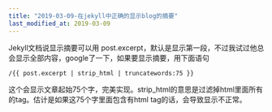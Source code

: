 ```yaml
---
title: "2019-03-09-在jekyll中正确的显示blog的摘要"
last_modified_at: 2019-03-09
---
```

Jekyll文档说显示摘要可以用 post.excerpt，默认是显示第一段，不过我试过他总会显示全部内容，google了一下，如果要显示摘要，用下面语句  

```jekyll
/{{ post.excerpt | strip_html | truncatewords:75 }}
```

这个会显示文章起始75个字，完美实现。strip_html的意思是过滤掉html里面所有的tag。估计是如果这75个字里面包含有html tag的话，会导致显示不正常。